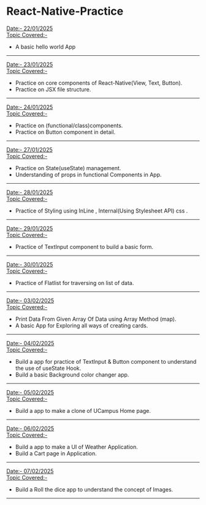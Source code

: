 # React-Native-Practice
<u>Date:- 22/01/2025</u> <br>
<u>Topic Covered:-</u>
* A basic hello world App
***
<u>Date:- 23/01/2025 </u><br>
<u>Topic Covered:-</u>
* Practice on core components of React-Native(View, Text, Button).
* Practice on JSX file structure.
***
<u>Date:- 24/01/2025 </u><br>
<u>Topic Covered:-</u>
* Practice on (functional/class)components.
* Practice on Button component in detail.
***
<u>Date:- 27/01/2025 </u><br>
<u>Topic Covered:-</u>
* Practice on State(useState) management.
* Understanding of props in functional Components in App.
***
<u>Date:- 28/01/2025 </u><br>
<u>Topic Covered:-</u>
* Practice of Styling using InLine , Internal(Using Stylesheet API) css .
***
<u>Date:- 29/01/2025 </u><br>
<u>Topic Covered:-</u>
* Practice of TextInput component to build a basic form.
***
<u>Date:- 30/01/2025 </u><br>
<u>Topic Covered:-</u>
* Practice of Flatlist for traversing on list of data.
***
<u>Date:- 03/02/2025 </u><br>
<u>Topic Covered:-</u>
* Print Data From Given Array Of Data using Array Method (map).
* A basic App for Exploring all ways of creating cards.
***
<u>Date:- 04/02/2025 </u><br>
<u>Topic Covered:-</u>
* Build a app for practice of TextInput & Button component to understand the use of useState Hook.
* Build a basic Background color changer app. 
***
<u>Date:- 05/02/2025 </u><br>
<u>Topic Covered:-</u>
* Build a app to make a clone of UCampus Home page.   
***
<u>Date:- 06/02/2025 </u><br>
<u>Topic Covered:-</u>
* Build a app to make a UI of Weather Application.
* Build a Cart page in Application.
***
<u>Date:- 07/02/2025 </u><br>
<u>Topic Covered:-</u>
* Build a Roll the dice app to understand the concept of Images.
***